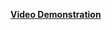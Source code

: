 [**Video Demonstration**](https://res.cloudinary.com/df2q7cryi/video/upload/v1622858578/20210605_072729_if7ytw.mp4)
